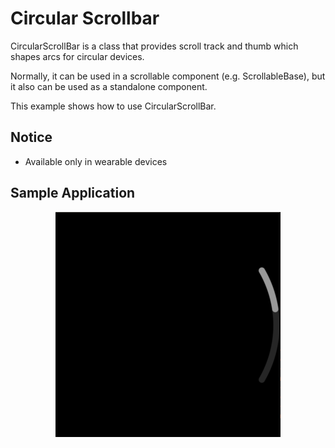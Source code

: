 # Circular Scrollbar

CircularScrollBar is a class that provides scroll track and thumb which shapes arcs for circular devices.

Normally, it can be used in a scrollable component (e.g. ScrollableBase), but it also can be used as a standalone component.

This example shows how to use CircularScrollBar.

## Notice
* Available only in wearable devices

## Sample Application
<div style="text-align:center;width:100%;"><img src="./res/preview.gif" /></div>
